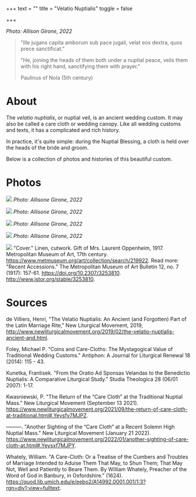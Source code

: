 +++
text = ""
title = "Velatio Nuptialis"
toggle = false

+++

_Photo: Allison Girone, 2022_


> "Ille jugans capita amborum sub pace jugali, velat eos dextra, quos prece sanctificat.”
> 
> "He, joining the heads of them both under a nuptial peace, veils them with his right hand, sanctifying them with prayer." 
> 
> Paulinus of Nola (5th century)


# About 

The _velatio nuptialis_, or nuptial veil, is an ancient wedding custom. It may also be called a care cloth or wedding canopy. Like all wedding customs and texts, it has a complicated and rich history. 

In practice, it's quite simple: during the Nuptial Blessing, a cloth is held over the heads of the bride and groom. 

Below is a collection of photos and histories of this beautiful custom. 

# Photos

![](/uploads/velatio1.JPG)
_Photo: Allisone Girone, 2022_

![](/uploads/velatio2.JPG)
_Photo: Allisone Girone, 2022_

![](/uploads/velatio3.JPG)
_Photo: Allisone Girone, 2022_

![](/uploads/velatio4.JPG)
_Photo: Allisone Girone, 2022_

![](/uploads/35989.JPG)
"Cover." Linen, cutwork. Gift of Mrs. Laurent Oppenheim, 1917. Metropolitan Museum of Art, 17th century. https://www.metmuseum.org/art/collection/search/219922. Read more: "Recent Accessions." The Metropolitan Museum of Art Bulletin 12, no. 7 (1917): 157-61. https://doi.org/10.2307/3253810. http://www.jstor.org/stable/3253810.

# Sources

de Villiers, Henri, "The Velatio Nuptialis: An Ancient (and Forgotten) Part of the Latin Marriage Rite," New Liturgical Movement, 2019, http://www.newliturgicalmovement.org/2019/02/the-velatio-nuptialis-ancient-and.html.

Foley, Michael P. "Coins and Care-Cloths: The Mystagogical Value of Traditional Wedding Customs." Antiphon: A Journal for Liturgical Renewal 18 (2014): 115 - 43.

Kunetka, Frantisek. "From the Oratio Ad Sponsas Velandas to the Benedictio Nuptialis: A Comparative Liturgical Study." Studia Theologica 28 (06/01 2007): 1-17.

Kwasniewski, P. "The Return of the “Care Cloth” at the Traditional Nuptial Mass." New Liturgical Movement  (September 13 2021). https://www.newliturgicalmovement.org/2021/09/the-return-of-care-cloth-at-traditional.html#.Yeysfv7MJPZ.

———. "Another Sighting of the “Care Cloth” at a Recent Solemn High Nuptial Mass." New Liturgical Movement  (January 21 2022). https://www.newliturgicalmovement.org/2022/01/another-sighting-of-care-cloth-at.html#.Yeysxf7MJPY.

Whately, William. "A Care-Cloth: Or a Treatise of the Cumbers and Troubles of Marriage Intended to Aduise Them That May, to Shun Them; That May Not, Well and Patiently to Beare Them. By William Whately, Preacher of the Word of God in Banbury, in Oxfordshire."  (1624). https://quod.lib.umich.edu/e/eebo2/A14992.0001.001/1:3?rgn=div1;view=fulltext.
